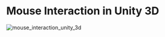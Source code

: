 # Mouse Interaction in Unity 3D
![mouse_interaction_unity_3d](https://github.com/user-attachments/assets/c0bf34a1-dc9f-4ea6-9f2a-3f0d042c0e24)

